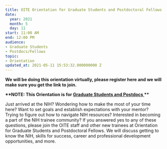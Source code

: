 ```yaml
---
title: OITE Orientation for Graduate Students and Postdoctoral Fellows
date:
  year: 2021
  month: 5
  day: 11
start: 11:00 AM
end: 12:00 PM
audience:
- Graduate Students
- Postdocs/Fellows
topic:
- Orientation
updated_at: 2021-05-11 15:53:32.000000000 Z
---
```

**We will be doing this orientation virtually, please register here and
we will make sure you get the link to join.**

**\*\*NOTE: This Orientation is for <span style="text-decoration:
underline;">Graduate Students and Postdocs </span>\*\***

Just arrived at the NIH? Wondering how to make the most of your time
here? Want to set goals and establish expectations with your mentor?
Trying to figure out how to navigate NIH resources? Interested in
becoming a part of the NIH trainee community? If you answered yes to any
of these questions, please join the OITE staff and other new trainees at
Orientation for Graduate Students and Postdoctoral Fellows. We will
discuss getting to know the NIH, skills for success, career and
professional development opportunities, and more.
